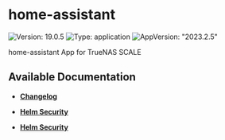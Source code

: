 # home-assistant

![Version: 19.0.5](https://img.shields.io/badge/Version-19.0.5-informational?style=flat-square) ![Type: application](https://img.shields.io/badge/Type-application-informational?style=flat-square) ![AppVersion: "2023.2.5"](https://img.shields.io/badge/AppVersion-"2023.2.5"-informational?style=flat-square)

home-assistant App for TrueNAS SCALE

## Available Documentation

- [**Changelog**](CHANGELOG)

- [**Helm Security**](container-security)

- [**Helm Security**](helm-security)

